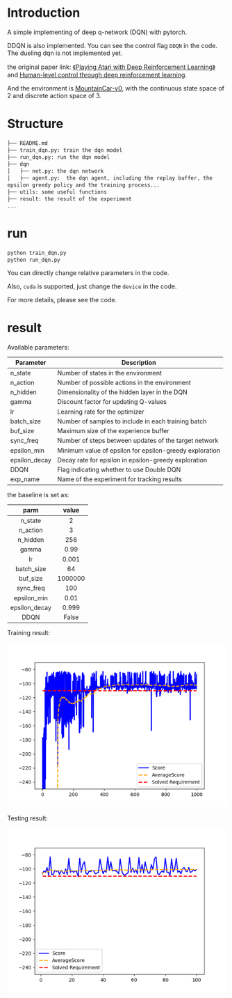 # Introduction

A simple implementing of deep q-network (DQN) with pytorch.

DDQN is also implemented. You can see the control flag `DDQN` in the code. The dueling dqn is not implemented yet.

the original paper link: [《Playing Atari with Deep Reinforcement Learning》](https://arxiv.org/abs/1312.5602)
and [Human-level control through deep reinforcement learning](https://www.nature.com/articles/nature14236).

And the environment is [MountainCar-v0](https://gym.openai.com/envs/MountainCar-v0/), with the continuous state space of
2 and discrete action space of 3.

# Structure

```
├── README.md
├── train_dqn.py: train the dqn model
├── run_dqn.py: run the dqn model
├── dqn
│   ├── net.py: the dqn network
│   ├── agent.py:  the dqn agent, including the replay buffer, the epsilon greedy policy and the training process...
├── utils: some useful functions
├── result: the result of the experiment
...
```

# run

```
python train_dqn.py
python run_dqn.py
```

You can directly change relative parameters in the code.

Also, `cuda` is supported, just change the `device` in the code.

For more details, please see the code.

# result

Available parameters:

| Parameter     | Description                                             |
|---------------|---------------------------------------------------------|
| n_state       | Number of states in the environment                     |
| n_action      | Number of possible actions in the environment           |
| n_hidden      | Dimensionality of the hidden layer in the DQN           |
| gamma         | Discount factor for updating Q-values                   |
| lr            | Learning rate for the optimizer                         |
| batch_size    | Number of samples to include in each training batch     |
| buf_size      | Maximum size of the experience buffer                   |
| sync_freq     | Number of steps between updates of the target network   |
| epsilon_min   | Minimum value of epsilon for epsilon-greedy exploration |
| epsilon_decay | Decay rate for epsilon in epsilon-greedy exploration    |
| DDQN          | Flag indicating whether to use Double DQN               |
| exp_name      | Name of the experiment for tracking results             |

the baseline is set as:

|     parm      |  value  | 
|:-------------:|:-------:| 
|    n_state    |    2    |
|   n_action    |    3    |
|   n_hidden    |   256   |
|     gamma     |  0.99   |
|      lr       |  0.001  |
|  batch_size   |   64    |
|   buf_size    | 1000000 |
|   sync_freq   |   100   |
|  epsilon_min  |  0.01   |
| epsilon_decay |  0.999  |
|     DDQN      |  False  |

Training result:

![MountainCar](./result/dqn/exp1/MountainCar-v0_DQN_train.png 'Train')

Testing result:

![MountainCar](./result/dqn/exp1/MountainCar-v0_DQN_test.png 'Test')